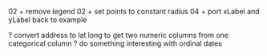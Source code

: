 02 + remove legend
02 + set points to constant radius
04 + port xLabel and yLabel back to example






? convert address to lat long to get two numeric columns from one categorical column
? do something interesting with ordinal dates